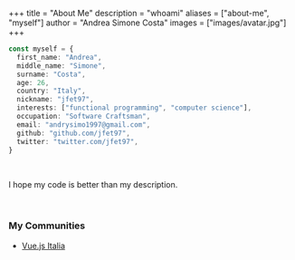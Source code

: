+++
title = "About Me"
description = "whoami"
aliases = ["about-me", "myself"]
author = "Andrea Simone Costa"
images = ["images/avatar.jpg"]
+++

```ts
const myself = {
  first_name: "Andrea",
  middle_name: "Simone",
  surname: "Costa",
  age: 26,
  country: "Italy",
  nickname: "jfet97",
  interests: ["functional programming", "computer science"],
  occupation: "Software Craftsman",
  email: "andrysimo1997@gmail.com",
  github: "github.com/jfet97",
  twitter: "twitter.com/jfet97",
}
```

&nbsp;

I hope my code is better than my description.

&nbsp;

### My Communities

* [Vue.js Italia](https://t.me/vue_ita)
